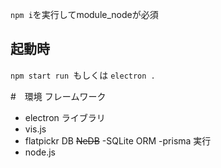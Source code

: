``` npm i ```を実行してmodule_nodeが必須
## 起動時
``npm start run ``もしくは ``electron .``

#　環境
フレームワーク
- electron
ライブラリ
- vis.js
- flatpickr
DB
~~NeDB~~
-SQLite
ORM
-prisma
実行
- node.js
